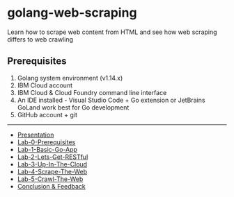 # golang-web-scraping
Learn how to scrape web content from HTML and see how web scraping differs to web crawling

## Prerequisites

1. Golang system environment (v1.14.x)
2. IBM Cloud account
3. IBM Cloud & Cloud Foundry command line interface
4. An IDE installed - Visual Studio Code + Go extension or JetBrains GoLand work best for Go development
5. GitHub account + git

---

- [Presentation]
- [Lab-0-Prerequisites]
- [Lab-1-Basic-Go-App]
- [Lab-2-Lets-Get-RESTful]
- [Lab-3-Up-In-The-Cloud]
- [Lab-4-Scrape-The-Web]
- [Lab-5-Crawl-The-Web]
- [Conclusion & Feedback]

[Presentation]: ./Presentation/Intro_to_Golang.pdf
[Lab-0-Prerequisites]: ./Labs/lab-0.md
[Lab-1-Basic-Go-App]: ./Labs/lab-1.md
[Lab-2-Lets-Get-RESTful]: ./Labs/lab-2.md
[Lab-3-Up-In-The-Cloud]: ./Labs/lab-3.md
[Lab-4-Scrape-The-Web]: ./Labs/lab-4.md
[Lab-5-Crawl-The-Web]: ./Labs/lab-5.md
[Conclusion & Feedback]: Labs/conclusion.md
